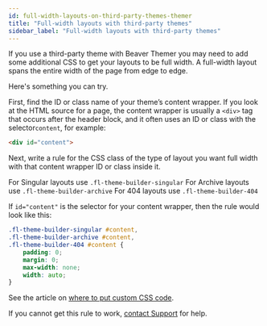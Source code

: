 ```yaml
---
id: full-width-layouts-on-third-party-themes-themer
title: "Full-width layouts with third-party themes"
sidebar_label: "Full-width layouts with third-party themes"
---
```


If you use a third-party theme with Beaver Themer you may need to add some additional CSS to get your layouts to be full width. A full-width layout spans the entire width of the page from edge to edge.

Here's something you can try.

First, find the ID or class name of your theme’s content wrapper. If you look at the HTML source for a page, the content wrapper is usually a `<div>` tag that occurs after the header block, and it often uses an ID or class with the selector`content`, for example:

```html
<div id="content">
```

Next, write a rule for the CSS class of the type of layout you want full width with that content wrapper ID or class inside it.

For Singular layouts use `.fl-theme-builder-singular`
For Archive layouts use `.fl-theme-builder-archive`
For 404 layouts use `.fl-theme-builder-404`

If `id="content"` is the selector for your content wrapper, then the rule would look like this:

```css
.fl-theme-builder-singular #content,
.fl-theme-builder-archive #content,
.fl-theme-builder-404 #content {
    padding: 0;
    margin: 0;
    max-width: none;
    width: auto;
}
```

See the article on [where to put custom CSS code](/beaver-builder/styles/custom-code).

If you cannot get this rule to work, [contact Support](https://www.wpbeaverbuilder.com/beaver-builder-support/) for help.
